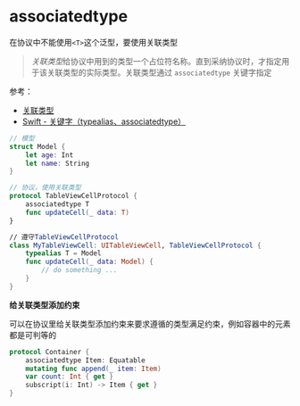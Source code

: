 # associatedtype

在协议中不能使用`<T>`这个泛型，要使用关联类型

> *关联类型*给协议中用到的类型一个占位符名称。直到采纳协议时，才指定用于该关联类型的实际类型。关联类型通过 `associatedtype` 关键字指定

参考：

+ [关联类型](<https://www.cnswift.org/generics#spl-10>)
+ [Swift - 关键字（typealias、associatedtype）](<https://a1049145827.github.io/2018/03/06/Swift-%E5%85%B3%E9%94%AE%E5%AD%97%EF%BC%88typealias%E3%80%81associatedtype%EF%BC%89/>)

```swift
// 模型
struct Model {
    let age: Int
    let name: String
}

// 协议，使用关联类型
protocol TableViewCellProtocol {
    associatedtype T
    func updateCell(_ data: T)
}

// 遵守TableViewCellProtocol
class MyTableViewCell: UITableViewCell, TableViewCellProtocol {
    typealias T = Model
    func updateCell(_ data: Model) {
        // do something ...
    }
}
```

**给关联类型添加约束**

可以在协议里给关联类型添加约束来要求遵循的类型满足约束，例如容器中的元素都是可判等的

```swift
protocol Container {
    associatedtype Item: Equatable
    mutating func append(_ item: Item)
    var count: Int { get }
    subscript(i: Int) -> Item { get }
}
```


